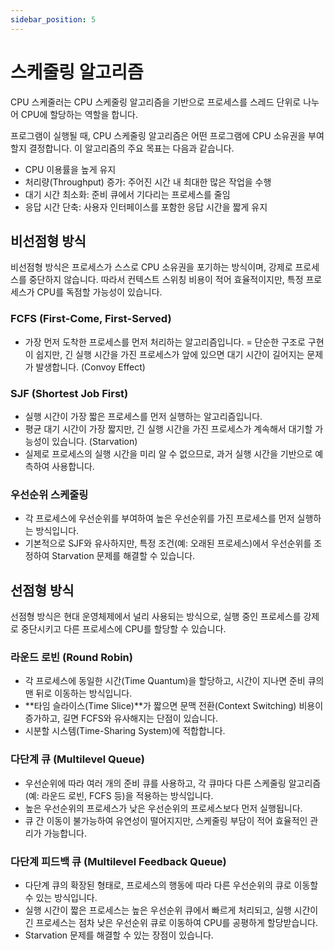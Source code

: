 ```yaml
---
sidebar_position: 5
---
```


# 스케줄링 알고리즘

CPU 스케줄러는 CPU 스케줄링 알고리즘을 기반으로 프로세스를 스레드 단위로 나누어 CPU에 할당하는 역할을 합니다.

프로그램이 실행될 때, CPU 스케줄링 알고리즘은 어떤 프로그램에 CPU 소유권을 부여할지 결정합니다. 이 알고리즘의 주요 목표는 다음과 같습니다.
- CPU 이용률을 높게 유지
- 처리량(Throughput) 증가: 주어진 시간 내 최대한 많은 작업을 수행
- 대기 시간 최소화: 준비 큐에서 기다리는 프로세스를 줄임
- 응답 시간 단축: 사용자 인터페이스를 포함한 응답 시간을 짧게 유지

## 비선점형 방식
비선점형 방식은 프로세스가 스스로 CPU 소유권을 포기하는 방식이며, 강제로 프로세스를 중단하지 않습니다. 따라서 컨텍스트 스위칭 비용이 적어 효율적이지만, 특정 프로세스가 CPU를 독점할 가능성이 있습니다.

### FCFS (First-Come, First-Served)
- 가장 먼저 도착한 프로세스를 먼저 처리하는 알고리즘입니다.
= 단순한 구조로 구현이 쉽지만, 긴 실행 시간을 가진 프로세스가 앞에 있으면 대기 시간이 길어지는 문제가 발생합니다. (Convoy Effect)

### SJF (Shortest Job First)
- 실행 시간이 가장 짧은 프로세스를 먼저 실행하는 알고리즘입니다.
- 평균 대기 시간이 가장 짧지만, 긴 실행 시간을 가진 프로세스가 계속해서 대기할 가능성이 있습니다. (Starvation)
- 실제로 프로세스의 실행 시간을 미리 알 수 없으므로, 과거 실행 시간을 기반으로 예측하여 사용합니다.

### 우선순위 스케줄링
- 각 프로세스에 우선순위를 부여하여 높은 우선순위를 가진 프로세스를 먼저 실행하는 방식입니다.
- 기본적으로 SJF와 유사하지만, 특정 조건(예: 오래된 프로세스)에서 우선순위를 조정하여 Starvation 문제를 해결할 수 있습니다.

## 선점형 방식
선점형 방식은 현대 운영체제에서 널리 사용되는 방식으로, 실행 중인 프로세스를 강제로 중단시키고 다른 프로세스에 CPU를 할당할 수 있습니다.

### 라운드 로빈 (Round Robin)
- 각 프로세스에 동일한 시간(Time Quantum)을 할당하고, 시간이 지나면 준비 큐의 맨 뒤로 이동하는 방식입니다.
- **타임 슬라이스(Time Slice)**가 짧으면 문맥 전환(Context Switching) 비용이 증가하고, 길면 FCFS와 유사해지는 단점이 있습니다.
- 시분할 시스템(Time-Sharing System)에 적합합니다.

### 다단계 큐 (Multilevel Queue)
- 우선순위에 따라 여러 개의 준비 큐를 사용하고, 각 큐마다 다른 스케줄링 알고리즘(예: 라운드 로빈, FCFS 등)을 적용하는 방식입니다.
- 높은 우선순위의 프로세스가 낮은 우선순위의 프로세스보다 먼저 실행됩니다.
- 큐 간 이동이 불가능하여 유연성이 떨어지지만, 스케줄링 부담이 적어 효율적인 관리가 가능합니다.

### 다단계 피드백 큐 (Multilevel Feedback Queue)
- 다단계 큐의 확장된 형태로, 프로세스의 행동에 따라 다른 우선순위의 큐로 이동할 수 있는 방식입니다.
- 실행 시간이 짧은 프로세스는 높은 우선순위 큐에서 빠르게 처리되고, 실행 시간이 긴 프로세스는 점차 낮은 우선순위 큐로 이동하여 CPU를 공평하게 할당받습니다.
- Starvation 문제를 해결할 수 있는 장점이 있습니다.
